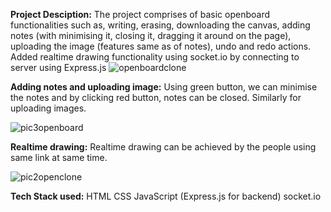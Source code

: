 **Project Desciption:**
The project comprises of basic openboard functionalities such as, writing, erasing, downloading the canvas, adding notes (with minimising it, closing it, dragging it around on the page), uploading the image (features same as of notes), undo and redo actions.
Added realtime drawing functionality using socket.io by connecting to server using Express.js
![openboardclone](https://user-images.githubusercontent.com/74289413/190701045-b8771d41-af0a-41e8-bd05-bdf7bf13177e.png)



**Adding notes and uploading image:**
Using green button, we can minimise the notes and by clicking red button, notes can be closed. Similarly for uploading images.

![pic3openboard](https://user-images.githubusercontent.com/74289413/190701848-032f874d-3dd9-4bf1-a801-79c0a88a8868.png)


**Realtime drawing:**
Realtime drawing can be achieved by the people using same link at same time.

![pic2openclone](https://user-images.githubusercontent.com/74289413/190701444-18e02121-9bd8-45e1-bb2d-2b973c325c60.png)



**Tech Stack used:**
HTML
CSS
JavaScript (Express.js for backend)
socket.io
